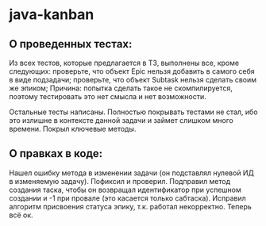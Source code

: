 # java-kanban

## О проведенных тестах:
Из всех тестов, которые предлагается в ТЗ, выполнены все, кроме следующих:
проверьте, что объект Epic нельзя добавить в самого себя в виде подзадачи;
проверьте, что объект Subtask нельзя сделать своим же эпиком;
Причина: попытка сделать такое не скомпилируется, поэтому тестировать это нет смысла и нет возможности.

Остальные тесты написаны. Полностью покрывать тестами не стал, ибо это излишне в контексте данной задачи и займет слишком много времени.
Покрыл ключевые методы.

## О правках в коде:
Нашел ошибку метода в изменении задачи (он подставлял нулевой ИД в изменяемую задачу). Пофиксил и проверил.
Подправил метод создания таска, чтобы он возвращал идентификатор при успешном создании и -1 при провале (это касается только сабтаска).
Исправил алгоритм присвоения статуса эпику, т.к. работал некорректно. Теперь всё ок.
